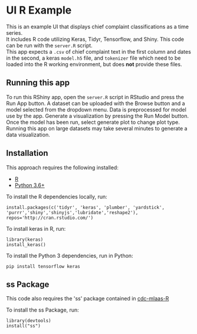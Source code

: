 # UI R Example

This is an example UI that displays chief complaint classifications as a time series.  
It includes R code utilizing Keras, Tidyr, Tensorflow, and Shiny. This code can be run with the `server.R` script.  
This app expects a `.csv` of chief complaint text in the first column and dates in the second, a keras `model.h5` file, and `tokenizer` file which need to be loaded into the R working environment, but does  **not** provide these files.


## Running this app

To run this RShiny app, open the `server.R` script in RStudio and press the Run App button.
A dataset can be uploaded  with the Browse button and a model selected from the dropdown menu. Data is preprocessed for model use by the app.
Generate a visualization by pressing the Run Model button.  Once the model has been run, select generate plot to change plot type.  
Running this app on large datasets may take several minutes to generate a data visualization.

## Installation

This approach requires the following installed:

- [R](https://www.r-project.org/about.html)
- [Python 3.6+](https://www.python.org/downloads/release/python-366/)

To install the R dependencies locally, run:

```
install.packages(c('tidyr', 'keras', 'plumber', 'yardstick', 'purrr','shiny','shinyjs','lubridate','reshape2'), repos='http://cran.rstudio.com/')
```
To install keras in R, run:

```
library(keras)
install_keras()
```

To install the Python 3 dependencies, run in Python:

```
pip install tensorflow keras
```
## ss Package

This code also requires the 'ss' package contained in [cdc-mlaas-R](../R)

To install the ss Package, run:

```
library(devtools)
install("ss")
```
